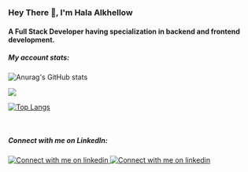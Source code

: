 
<!--
**halakhellow/halakhellow** is a ✨ _special_ ✨ repository because its `README.md` (this file) appears on your GitHub profile.

Here are some ideas to get you started:

- 🔭 I’m currently working on ...
- 🌱 I’m currently learning ...
- 👯 I’m looking to collaborate on ...
- 🤔 I’m looking for help with ...
- 💬 Ask me about ...
- 📫 How to reach me: ...
- 😄 Pronouns: ...
- ⚡ Fun fact: ...
-->

### Hey There 👋, I'm Hala Alkhellow
#### A Full Stack Developer having specialization in backend and frontend development.

##### My account stats:
![Anurag's GitHub stats](https://github-readme-stats.vercel.app/api?username=halakhellow&show_icons=true&theme=algolia&hide=stars,contribs )

<a href="#"><img align="center" src="http://github-readme-streak-stats.herokuapp.com?user=halakhellow&theme=algolia&date_format=M%20j%5B%2C%20Y%5D&hide_border=true"></a>

[![Top Langs](https://github-readme-stats.vercel.app/api/top-langs/?username=halakhellow&layout=compact&theme=algolia)](https://github.com/anuraghazra/github-readme-stats)

<br/>

##### Connect with me on LinkedIn:
<!-- Social button -->
<!-- Light Mode -->
<a href="https://www.linkedin.com/in/halakhellow#gh-light-mode-only" target="_blank">
<img src="https://img.shields.io/badge/halakhellow-3572A5?style=for-the-badge&logo=linkedin&logoColor=white#gh-light-mode-only" alt="Connect with me on linkedin" >
</a>
<!-- Dark Mode -->
<a href="https://www.linkedin.com/in/halakhellow#gh-dark-mode-only" target="_blank">
<img src="https://img.shields.io/badge/halakhellow-ffffff?style=for-the-badge&logo=linkedin&logoColor=0690FA#gh-dark-mode-only" alt="Connect with me on linkedin" >
</a>

</div>
